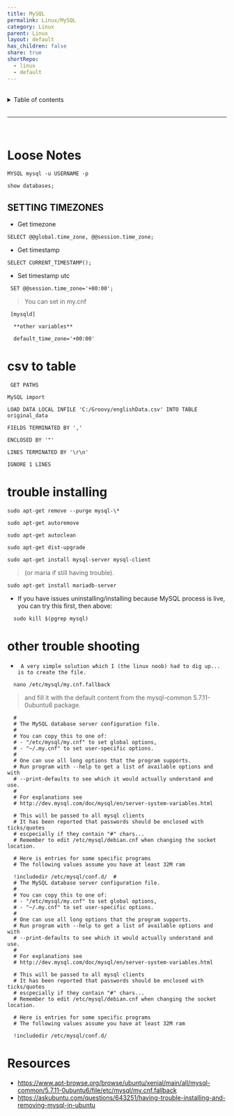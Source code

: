 ```yaml
---
title: MySQL
permalink: Linux/MySQL
category: Linux
parent: Linux
layout: default
has_children: false
share: true
shortRepo:
  - linux
  - default
---
```


<br/>

<details markdown="block">    
<summary>    
Table of contents    
</summary>    
{: .text-delta }    
1. TOC    
{:toc}    
</details>

<br/>

---

<br/>

# Loose Notes

```shell
MYSQL mysql -u USERNAME -p
```

```shell
show databases;
```

## SETTING TIMEZONES

- Get timezone

```shell
SELECT @@global.time_zone, @@session.time_zone;
```

- Get timestamp

```shell
SELECT CURRENT_TIMESTAMP();
```

- Set timestamp utc

```shell
 SET @@session.time_zone='+00:00';
```

> You can set in my.cnf

```shell
 [mysqld]

  **other variables**

  default_time_zone='+00:00'
```

# csv to table

```shell
 GET PATHS

MySQL import

LOAD DATA LOCAL INFILE 'C:/Groovy/englishData.csv' INTO TABLE original_data

FIELDS TERMINATED BY ','

ENCLOSED BY '"'

LINES TERMINATED BY '\r\n'

IGNORE 1 LINES

```

# trouble installing

```shell
sudo apt-get remove --purge mysql-\*
```

```shell
sudo apt-get autoremove
```

```shell
sudo apt-get autoclean
```

```shell
sudo apt-get dist-upgrade
```

```shell
sudo apt-get install mysql-server mysql-client
```

> (or maria if still having trouble).

```shell
sudo apt-get install mariadb-server
```

- If you have issues uninstalling/installing because MySQL process is live, you can try this first, then above:

```shell
  sudo kill $(pgrep mysql)

```

# other trouble shooting

-      A very simple solution which I (the linux noob) had to dig up... is to create the file.

```
  nano /etc/mysql/my.cnf.fallback
```

> and fill it with the default content from the mysql-common 5.7.11-0ubuntu6 package.

```text
  #
  # The MySQL database server configuration file.
  #
  # You can copy this to one of:
  # - "/etc/mysql/my.cnf" to set global options,
  # - "~/.my.cnf" to set user-specific options.
  #
  # One can use all long options that the program supports.
  # Run program with --help to get a list of available options and with
  # --print-defaults to see which it would actually understand and use.
  #
  # For explanations see
  # http://dev.mysql.com/doc/mysql/en/server-system-variables.html

  # This will be passed to all mysql clients
  # It has been reported that passwords should be enclosed with ticks/quotes
  # escpecially if they contain "#" chars...
  # Remember to edit /etc/mysql/debian.cnf when changing the socket location.

  # Here is entries for some specific programs
  # The following values assume you have at least 32M ram

  !includedir /etc/mysql/conf.d/  #
  # The MySQL database server configuration file.
  #
  # You can copy this to one of:
  # - "/etc/mysql/my.cnf" to set global options,
  # - "~/.my.cnf" to set user-specific options.
  #
  # One can use all long options that the program supports.
  # Run program with --help to get a list of available options and with
  # --print-defaults to see which it would actually understand and use.
  #
  # For explanations see
  # http://dev.mysql.com/doc/mysql/en/server-system-variables.html

  # This will be passed to all mysql clients
  # It has been reported that passwords should be enclosed with ticks/quotes
  # escpecially if they contain "#" chars...
  # Remember to edit /etc/mysql/debian.cnf when changing the socket location.

  # Here is entries for some specific programs
  # The following values assume you have at least 32M ram

  !includedir /etc/mysql/conf.d/
```

# Resources

- https://www.apt-browse.org/browse/ubuntu/xenial/main/all/mysql-common/5.7.11-0ubuntu6/file/etc/mysql/my.cnf.fallback
- https://askubuntu.com/questions/643251/having-trouble-installing-and-removing-mysql-in-ubuntu
